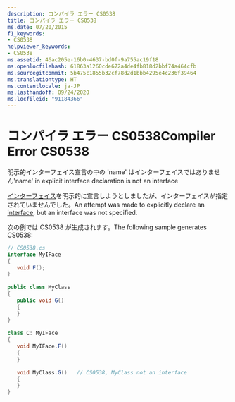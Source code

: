 ```yaml
---
description: コンパイラ エラー CS0538
title: コンパイラ エラー CS0538
ms.date: 07/20/2015
f1_keywords:
- CS0538
helpviewer_keywords:
- CS0538
ms.assetid: 46ac205e-16b0-4637-bd0f-9a755ac19f18
ms.openlocfilehash: 61863a1260cde672a4de4fb818d2bbf74a464cfb
ms.sourcegitcommit: 5b475c1855b32cf78d2d1bbb4295e4c236f39464
ms.translationtype: HT
ms.contentlocale: ja-JP
ms.lasthandoff: 09/24/2020
ms.locfileid: "91184366"
---
```

# <a name="compiler-error-cs0538"></a><span data-ttu-id="81bcf-103">コンパイラ エラー CS0538</span><span class="sxs-lookup"><span data-stu-id="81bcf-103">Compiler Error CS0538</span></span>

<span data-ttu-id="81bcf-104">明示的インターフェイス宣言の中の 'name' はインターフェイスではありません</span><span class="sxs-lookup"><span data-stu-id="81bcf-104">'name' in explicit interface declaration is not an interface</span></span>  
  
 <span data-ttu-id="81bcf-105">[インターフェイス](../language-reference/keywords/interface.md)を明示的に宣言しようとしましたが、インターフェイスが指定されていませんでした。</span><span class="sxs-lookup"><span data-stu-id="81bcf-105">An attempt was made to explicitly declare an [interface](../language-reference/keywords/interface.md), but an interface was not specified.</span></span>  
  
 <span data-ttu-id="81bcf-106">次の例では CS0538 が生成されます。</span><span class="sxs-lookup"><span data-stu-id="81bcf-106">The following sample generates CS0538:</span></span>  
  
```csharp  
// CS0538.cs  
interface MyIFace  
{  
   void F();  
}  
  
public class MyClass  
{  
   public void G()  
   {  
   }  
}  
  
class C: MyIFace  
{  
   void MyIFace.F()  
   {  
   }  
  
   void MyClass.G()   // CS0538, MyClass not an interface  
   {  
   }  
}  
```
